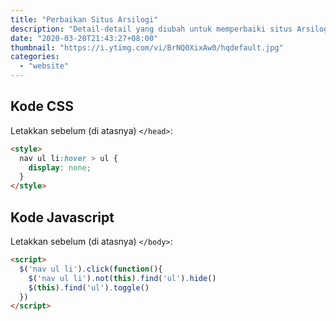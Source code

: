 ```yaml
---
title: "Perbaikan Situs Arsilogi"
description: "Detail-detail yang diubah untuk memperbaiki situs Arsilogi"
date: "2020-03-20T21:43:27+08:00"
thumbnail: "https://i.ytimg.com/vi/BrNQ0XixAw0/hqdefault.jpg"
categories:
  - "website"
---
```


## Kode CSS

Letakkan sebelum (di atasnya) `</head>`:

```html
<style>
  nav ul li:hover > ul {
    display: none;
  }
</style>
```

## Kode Javascript

Letakkan sebelum (di atasnya) `</body>`:

```html
<script>
  $('nav ul li').click(function(){
    $('nav ul li').not(this).find('ul').hide()
    $(this).find('ul').toggle()
  })
</script>
```